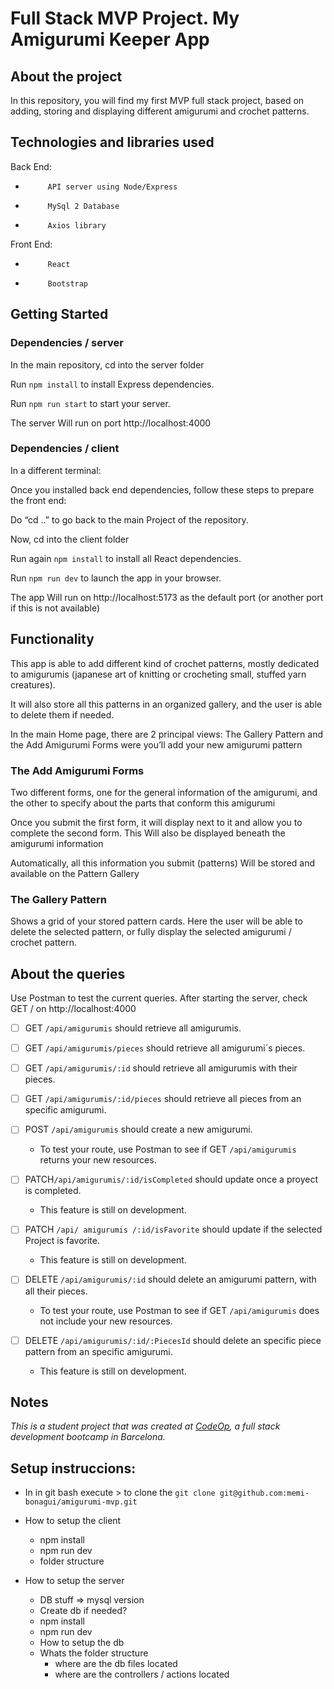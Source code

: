 # Full Stack MVP Project. My Amigurumi Keeper App

## About the project

In this repository, you will find my first MVP full stack project, based on adding, storing and displaying different amigurumi and crochet patterns.

## Technologies and libraries used

Back End:

-          API server using Node/Express

-          MySql 2 Database

-          Axios library

Front End:

-          React

-          Bootstrap

## Getting Started

### Dependencies / server

In the main repository, cd into the server folder

Run `npm install` to install Express dependencies.

Run `npm run start` to start your server.

The server Will run on port http://localhost:4000

### Dependencies / client

In a different terminal:

Once you installed back end dependencies, follow these steps to prepare the front end:

Do “cd ..” to go back to the main Project of the repository.

Now, cd into the client folder

Run again `npm install` to install all React dependencies.

Run `npm run dev` to launch the app in your browser.

The app Will run on http://localhost:5173 as the default port (or another port if this is not available)

## Functionality

This app is able to add different kind of crochet patterns, mostly dedicated to amigurumis (japanese art of knitting or crocheting small, stuffed yarn creatures).

It will also store all this patterns in an organized gallery, and the user is able to delete them if needed.

In the main Home page, there are 2 principal views: The Gallery Pattern and the Add Amigurumi Forms were you’ll add your new amigurumi pattern

### The Add Amigurumi Forms

Two different forms, one for the general information of the amigurumi, and the other to specify about the parts that conform this amigurumi

Once you submit the first form, it will display next to it and allow you to complete the second form. This Will also be displayed beneath the amigurumi information

Automatically, all this information you submit (patterns) Will be stored and available on the Pattern Gallery

### The Gallery Pattern

Shows a grid of your stored pattern cards. Here the user will be able to delete the selected pattern, or fully display the selected amigurumi / crochet pattern.

## About the queries

Use Postman to test the current queries. After starting the server, check GET / on http://localhost:4000

- [ ] GET `/api/amigurumis` should retrieve all amigurumis.

- [ ] GET `/api/amigurumis/pieces` should retrieve all amigurumi´s pieces.

- [ ] GET `/api/amigurumis/:id` should retrieve all amigurumis with their pieces.

- [ ] GET `/api/amigurumis/:id/pieces` should retrieve all pieces from an specific amigurumi.

- [ ] POST `/api/amigurumis` should create a new amigurumi.

  - To test your route, use Postman to see if GET `/api/amigurumis ` returns your new resources.

- [ ] PATCH`/api/amigurumis/:id/isCompleted` should update once a proyect is completed.

  - This feature is still on development.

- [ ] PATCH `/api/ amigurumis /:id/isFavorite` should update if the selected Project is favorite.

  - This feature is still on development.

- [ ] DELETE `/api/amigurumis/:id` should delete an amigurumi pattern, with all their pieces.

  - To test your route, use Postman to see if GET `/api/amigurumis` does not include your new resources.

- [ ] DELETE `/api/amigurumis/:id/:PiecesId` should delete an specific piece pattern from an specific amigurumi.

  - This feature is still on development.

## Notes

_This is a student project that was created at [CodeOp](http://CodeOp.tech), a full stack development bootcamp in Barcelona._

## Setup instruccions:

- In in git bash execute > to clone the `git clone git@github.com:memi-bonagui/amigurumi-mvp.git`

- How to setup the client
  - npm install
  - npm run dev
  - folder structure
- How to setup the server
  - DB stuff => mysql version
  - Create db if needed?
  - npm install
  - npm run dev
  - How to setup the db
  - Whats the folder structure
    - where are the db files located
    - where are the controllers / actions located
